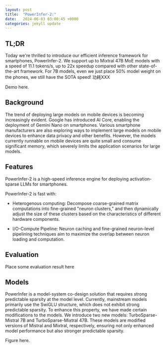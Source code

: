 ```yaml
---
layout: post
title:  "PowerInfer-2:"
date:   2024-06-03 03:00:45 +0000
categories: jekyll update
---
```

## TL;DR

Today we're thrilled to introduce our efficient inference framework for smartphones, PowerInfer-2. We support up to Mixtral 47B MoE models with a speed of 11.1 tokens/s, up to 22x speedup compared with other state-of-the-art framework. For 7B models, even we just place 50% model weight on the phones, we still have the SOTA speed! 功耗XXX

Demo here.

## Background

The trend of deploying large models on mobile devices is becoming increasingly evident. Google has introduced AI Core, enabling the deployment of Gemini Nano on smartphones. Various smartphone manufacturers are also exploring ways to implement large models on mobile devices to enhance data privacy and other benefits. However, the models currently runnable on mobile devices are quite small and consume significant memory, which severely limits the application scenarios for large models.

## Features

PowerInfer-2 is a high-speed inference engine for deploying activation-sparse LLMs for smartphones.

PowerInfer-2 is fast with:

- Heterogenous computing: Decompose coarse-grained matrix computations into fine-grained "neuron clusters," and then dynamically adjust the size of these clusters based on the characteristics of different hardware components.

- I/O-Compute Pipeline: Neuron caching and fine-grained neuron-level pipelining techniques aim to maximize the overlap between neuron loading and computation.

## Evaluation

Place some evaluation result here

## Models

PowerInfer is a model-system co-design solution that requires strong predictable sparsity at the model level. Currently, mainstream models primarily use the SwiGLU structure, which does not exhibit strong predictable sparsity. To enhance this property, we have made certain modifications to the models. We introduce two new models: TurboSparse-Mistral 7B and TurboSparse-Mixtral 47B. These models are modified versions of Mistral and Mixtral, respectively, ensuring not only enhanced model performance but also stronger predictable sparsity.

Figure here.
